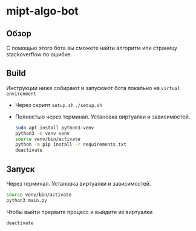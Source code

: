 # mipt-algo-bot

## Обзор

С помощью этого бота вы cможете найти алгоритм или страницу stackoverflow по ошибке.

## Build

Инструкции ниже собирают и запускают бота локально на `virtual environment`
* Через скрипт `setup.sh`
    ``` ./setup.sh ```

* Полностью через терминал. Установка виртуалки и зависимостей.
  ```sh
  sudo apt install python3-venv
  python3 -m venv venv
  source venv/bin/activate
  python -m pip install -r requirements.txt
  deactivate
  ```

## Запуск

Через терминал. Установка виртуалки и зависимостей.
  ```sh
  source venv/bin/activate
  python3 main.py
  ```

Чтобы выйти прервите процесс и выйдите из виртуалки
  ```
  deactivate
  ```
